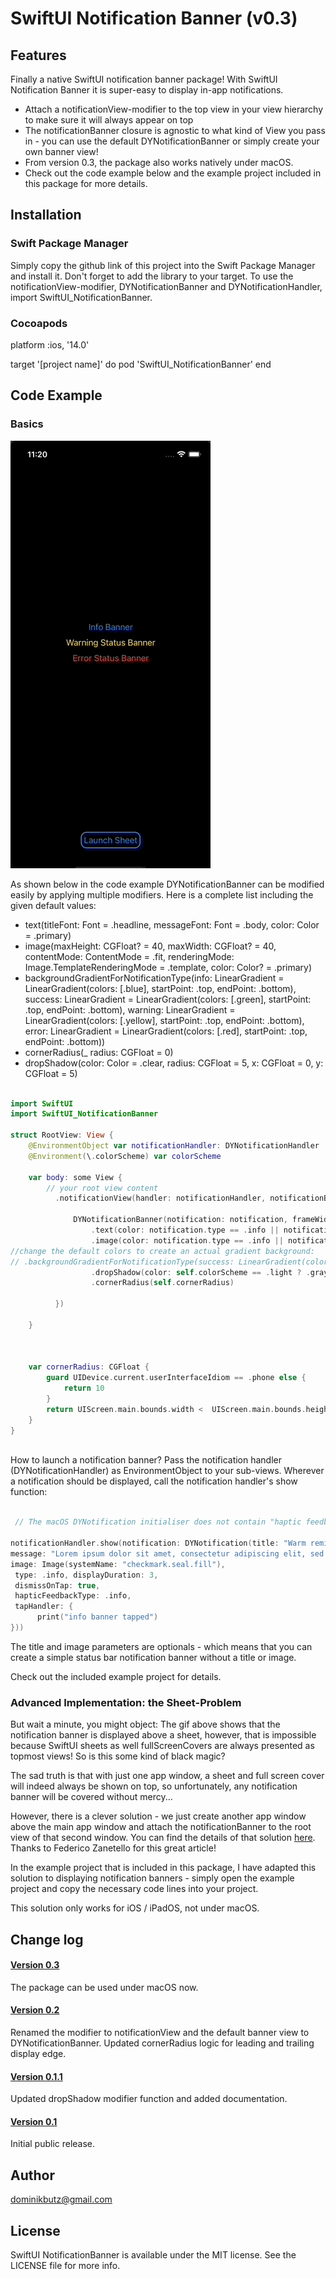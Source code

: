 # SwiftUI Notification Banner (v0.3)

## Features

Finally a native SwiftUI notification banner package! With SwiftUI Notification Banner it is super-easy to display in-app notifications.

* Attach a notificationView-modifier to the top view in your view hierarchy to make sure it will always appear on top
* The notificationBanner closure is agnostic to what kind of View you pass in - you can use the default DYNotificationBanner or simply create your own banner view!
* From version 0.3, the package also works natively under macOS.
* Check out the code example below and the example project included in this package for more details.

## Installation

### Swift Package Manager
Simply copy the github link of this project into the Swift Package Manager and install it. Don't forget to add the library to your target. 
To use the notificationView-modifier, DYNotificationBanner and DYNotificationHandler, import SwiftUI_NotificationBanner. 

### Cocoapods 
platform :ios, '14.0'

target '[project name]' do
     pod 'SwiftUI_NotificationBanner'
end

## Code Example

### Basics

![Example](https://raw.githubusercontent.com/DominikButz/gitResources/main/SwiftUI_NotificationBanner/NotificationBannerExample01.gif)


As shown below in the code example DYNotificationBanner can be modified easily by applying multiple modifiers.
Here is a complete list including the given default values:

* text(titleFont: Font = .headline, messageFont: Font = .body, color: Color = .primary)
* image(maxHeight: CGFloat? = 40, maxWidth: CGFloat? = 40, contentMode: ContentMode = .fit, renderingMode: Image.TemplateRenderingMode = .template, color: Color? = .primary)
* backgroundGradientForNotificationType(info: LinearGradient = LinearGradient(colors: [.blue], startPoint: .top, endPoint: .bottom), success: LinearGradient = LinearGradient(colors: [.green], startPoint: .top, endPoint: .bottom), warning: LinearGradient = LinearGradient(colors: [.yellow], startPoint: .top, endPoint: .bottom), error: LinearGradient = LinearGradient(colors: [.red], startPoint: .top, endPoint: .bottom))
* cornerRadius(_ radius: CGFloat = 0)
* dropShadow(color: Color = .clear, radius: CGFloat = 5, x: CGFloat = 0, y: CGFloat = 5)




```Swift 

import SwiftUI
import SwiftUI_NotificationBanner

struct RootView: View {
    @EnvironmentObject var notificationHandler: DYNotificationHandler
    @Environment(\.colorScheme) var colorScheme
    
    var body: some View {
        // your root view content
          .notificationView(handler: notificationHandler, notificationBanner: {notification in
              
              DYNotificationBanner(notification: notification, frameWidth: min(450, UIScreen.main.bounds.size.width))
                  .text(color: notification.type == .info || notification.type == .error ? .white : .primary)
                  .image(color: notification.type == .info || notification.type == .error ? .white : .primary)
//change the default colors to create an actual gradient background:               
// .backgroundGradientForNotificationType(success: LinearGradient(colors: [.green.opacity(0.4), .green], startPoint: .leading, endPoint: .trailing), error: LinearGradient(colors: [.red, .red.opacity(0.3)], startPoint: .top, endPoint: .bottom))
                  .dropShadow(color: self.colorScheme == .light ? .gray.opacity(0.4) : .clear, radius: 5, x: 0, y: notification.displayEdge == .top ? 5 : -5)
                  .cornerRadius(self.cornerRadius)
              
          })
         
    }
    
    
    
    var cornerRadius: CGFloat {
        guard UIDevice.current.userInterfaceIdiom == .phone else {
            return 10
        }
        return UIScreen.main.bounds.width <  UIScreen.main.bounds.height ? 0 : 10
    }
}



```

How to launch a notification banner?
Pass the notification handler (DYNotificationHandler) as EnvironmentObject to your sub-views.
Wherever a notification should be displayed, call the notification handler's show function:

```Swift 

 // The macOS DYNotification initialiser does not contain "haptic feedback type" since it is part of UIKit. 
 
notificationHandler.show(notification: DYNotification(title: "Warm reminder", 
message: "Lorem ipsum dolor sit amet, consectetur adipiscing elit, sed do eiusmod tempor incididunt ut labore et dolore magna aliqua. Ut enim ad minim veniam, quis nostrud exercitation ullamco laboris nisi ut aliquip ex ea commodo consequat.", 
image: Image(systemName: "checkmark.seal.fill"),
 type: .info, displayDuration: 3, 
 dismissOnTap: true, 
 hapticFeedbackType: .info, 
 tapHandler: {
      print("info banner tapped")
}))

```

The title and image parameters are optionals - which means that you can create a simple status bar notification banner without a title or image. 

Check out the included example project for details.



### Advanced Implementation: the Sheet-Problem

But wait a minute, you might object: The gif above shows that the notification banner is displayed above a sheet, however, that is impossible because SwiftUI sheets as well fullScreenCovers are always presented as topmost views! So is this some kind of black magic?

The sad truth is that with just one app window, a sheet and full screen cover will indeed always be shown on top, so unfortunately, any notification banner will be covered without mercy... 

However, there is a clever solution - we just create another app window above the main app window and attach the notificationBanner to the root view of that second window. You can find the details of that solution [here](https://www.fivestars.blog/articles/swiftui-windows/). Thanks to Federico Zanetello for this great article!

In the example project that is included in this package, I have adapted this solution to displaying notification banners - simply open the example project and copy the necessary code lines into your project. 

This solution only works for iOS / iPadOS, not under macOS. 


## Change log

#### [Version 0.3](https://github.com/DominikButz/SwiftUI_NotificationBanner/releases/tag/0.3)
The package can be used under macOS now. 

#### [Version 0.2](https://github.com/DominikButz/SwiftUI_NotificationBanner/releases/tag/0.2)
Renamed the modifier to notificationView and the default banner view to DYNotificationBanner. Updated cornerRadius logic for leading and trailing display edge. 

#### [Version 0.1.1](https://github.com/DominikButz/SwiftUI_NotificationBanner/releases/tag/0.1.1)
Updated dropShadow modifier function and added documentation.

#### [Version 0.1](https://github.com/DominikButz/SwiftUI_NotificationBanner/releases/tag/0.1)
Initial public release.

## Author

dominikbutz@gmail.com

## License

SwiftUI NotificationBanner is available under the MIT license. See the LICENSE file for more info.

